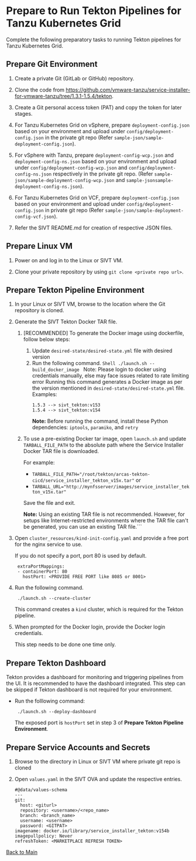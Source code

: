 # Prepare to Run Tekton Pipelines for Tanzu Kubernetes Grid

Complete the following preparatory tasks to running Tekton pipelines for Tanzu Kubernetes Grid.

## Prepare Git Environment
   
1. Create a private Git (GitLab or GitHub) repository.
   
2. Clone the code from https://github.com/vmware-tanzu/service-installer-for-vmware-tanzu/tree/1.3.1-1.5.4/tekton.
   
3. Create a Git personal access token (PAT) and copy the token for later stages.
   
4. For Tanzu Kubernetes Grid on vSphere, prepare `deployment-config.json` based on your environment and upload under `config/deployment-config.json` in the private git repo (Refer  `sample-json/sample-deployment-config.json`).
   
5. For vSphere with Tanzu, prepare `deployment-config-wcp.json` and `deployment-config-ns.json` based on your environment and upload under `config/deployment-config-wcp.json` and `config/deployment-config-ns.json` respectively in the private git repo. (Refer  `sample-json/sample-deployment-config-wcp.json` and `sample-jsonsample-deployment-config-ns.json`).
   
6. For Tanzu Kubernetes Grid on VCF, prepare `deployment-config.json` based on your environment and upload under `config/deployment-config.json` in private git repo (Refer  `sample-json/sample-deployment-config-vcf.json`).
   
7. Refer the SIVT README.md for creation of respective JSON files.

## Prepare Linux VM 

1. Power on and log in to the Linux or SIVT VM.
   
2. Clone your private repository by using `git clone <private repo url>`.
  
## Prepare Tekton Pipeline Environment
  
1. In your Linux or SIVT VM, browse to the location where the Git repository is cloned.
   
2. Generate the SIVT Tekton Docker TAR file.
    1. [RECOMMENDED] To generate the Docker image using dockerfile, follow below steps:
       1. Update `desired-state/desired-state.yml` file with desired version
       2. Run the following command.
               ```Shell
               ./launch.sh --build_docker_image
               ```
       Note: Please login to docker using credentials manually, else may face issues related to rate limiting error
       Running this command generates a Docker image as per the version mentioned in `desired-state/desired-state.yml` file.
          Examples:
          ```
          1.5.3 --> sivt_tekton:v153
          1.5.4 --> sivt_tekton:v154
          ```
          **Note:** Before running the command, install these Python dependencies: `iptools`, `paramiko`, and `retry`
   
    2. To use a pre-existing Docker tar image, open `launch.sh` and update `TARBALL_FILE_PATH` to the absolute path where the Service Installer Docker TAR file is downloaded.
         
        For example:

        - `TARBALL_FILE_PATH="/root/tekton/arcas-tekton-cicd/service_installer_tekton_v15x.tar"`
            or
        - `TARBALL_URL="http://mynfsserver/images/service_installer_tekton_v15x.tar"`
            
        Save the file and exit.

       **Note:** Using an existing TAR file is not recommended. 
       However, for setups like Internet-restricted environments where the TAR file can't be generated, you can use an existing TAR file.```

3. Open `cluster_resources/kind-init-config.yaml` and provide a free port for the nginx service to use.
  
    If you do not specify a port, port 80 is used by default.
        
    ```
     extraPortMappings:
     - containerPort: 80
       hostPort: <PROVIDE FREE PORT like 8085 or 8001>
    ```
  
4. Run the following command.
    ```shell
     ./launch.sh --create-cluster
    ``` 
        
    This command creates a `kind` cluster, which is required for the Tekton pipeline.
  
5. When prompted for the Docker login, provide the Docker login credentials.
          
    This step needs to be done one time only.
  
## Prepare Tekton Dashboard

Tekton provides a dashboard for monitoring and triggering pipelines from the UI. It is recommended to have the dashboard integrated. This step can be skipped if Tekton dashboard is not required for your environment.

- Run the folllowing command:
    ```shell
     ./launch.sh --deploy-dashboard
    ```
    The exposed port is `hostPort` set in step 3 of **Prepare Tekton Pipeline Environment**.

## Prepare Service Accounts and Secrets

1. Browse to the directory in Linux or SIVT VM where private git repo is cloned 

2. Open `values.yaml` in the SIVT OVA and update the respective entries.
      ```
      #@data/values-schema
      ---
      git:
        host: <giturl>
        repository: <username>/<repo_name>
        branch: <branch_name>
        username: <username>
        password: <GITPAT>
      imagename: docker.io/library/service_installer_tekton:v154b
      imagepullpolicy: Never
      refreshToken: <MARKETPLACE REFRESH TOKEN>
      ```

[Back to Main](../README.md)
